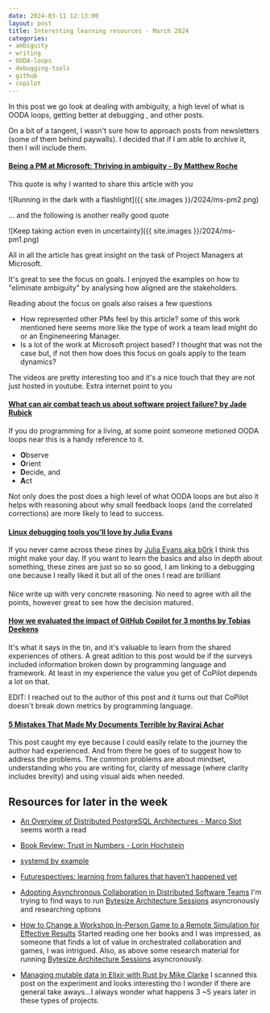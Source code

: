 ```yaml
---
date: 2024-03-11 12:13:00
layout: post
title: Interesting learning resources - March 2024 
categories:
- ambiguity
- writing
- OODA-loops
- debugging-tools
- github
- copilot
---
```


In this post we go look at dealing with ambiguity, a high level of what is OODA loops, getting better at debugging , and other  posts.

On a bit of a tangent, I wasn't sure how to approach posts from newsletters (some of them behind paywalls). I decided that if I am able to archive it, then I will include them.


#### [Being a PM at Microsoft: Thriving in ambiguity -  By Matthew Roche](https://web.archive.org/web/20240212173446/https%3A%2F%2Fssbipolar.com%2F2024%2F01%2F29%2Fbeing-a-pm-at-microsoft-thriving-in-ambiguity%2F)

This quote is why I wanted to share this article with you 

![Running in the dark with a flashlight]({{ site.images }}/2024/ms-pm2.png)

... and the following is another really good quote

![Keep taking action even in uncertainty]({{ site.images }}/2024/ms-pm1.png)

All in all the article has great insight on the task of Project Managers at Microsoft. 


It's great to see the focus on goals. I enjoyed the examples on how to "eliminate ambiguity" by analysing how aligned are the stakeholders. 

Reading about the focus on goals also raises a few questions

* How represented other PMs feel by this article? some of this work mentioned here seems more like the type of work a team lead might do or an Engineneering Manager. 
* Is a lot of the work at Microsoft project based? I thought that was not the case but, if not then how does this focus on goals apply to the team dynamics?

The videos are pretty interesting too and it's a nice touch that they are not just hosted in youtube. Extra internet point to you



#### [What can air combat teach us about software project failure? by Jade Rubick](https://web.archive.org/web/20240214143333/https://www.rubick.com/engineering-leaders-should-obsess-over-feedback-loops/)

If you do programming for a living,  at some point someone metioned OODA loops near this is a handy reference to it.

* **O**bserve
* **O**rient
* **D**ecide, and
* **A**ct

Not only does the post does a high level of what OODA loops are but also it helps with reasoning about why small feedback loops (and the correlated corrections) are more likely to lead to success.



#### [Linux debugging tools you'll love by Julia Evans](https://wizardzines.com/zines/debugging/) 

If you never came across these zines by [Julia Evans aka b0rk](https://social.jvns.ca/@b0rk) I think this might make your day. If you want to learn the basics and also in depth about something, these zines are just so so so good, I am linking to a debugging one because I really liked it but all of the ones I read are brilliant

#### [](https://www.inngest.com/blog/migrating-across-clouds-with-zero-downtime)

#### [](https://cep.dev/posts/every-infrastructure-decision-i-endorse-or-regret-after-4-years-running-infrastructure-at-a-startup/)

Nice write up with very concrete reasoning. No need to agree with all the points, however great to see how the decision matured.


#### [How we evaluated the impact of GitHub Copilot for 3 months by Tobias Deekens](https://web.archive.org/web/20240311171701/https://commercetools.com/blog/how-we-evaluated-the-impact-of-github-copilot-for-3-months) 

It's what it says in the tin, and it's valuable to learn from the shared experiences of others.
A great adition to this post would be if the surveys included information broken down by programming language and framework. At least in my experience the value you get of CoPilot depends a lot on that.

EDIT: I reached out to the author of this post and it turns out that CoPilot doesn't break down metrics by programming language. 

#### [5 Mistakes That Made My Documents Terrible by Raviraj Achar](https://web.archive.org/web/20240227103008/https://newsletter.techleadmentor.com/p/5-mistakes-that-made-my-documents?r=z1gf1)

This post caught my eye because I could easily relate to the journey the author had experienced. And from there he goes of to suggest how to address the problems. 
The common problems are about mindset, understanding who you are writing for, clarity of message (where clarity includes brevity) and using visual aids when needed.  
 

## Resources for later in the week

* [An Overview of Distributed PostgreSQL Architectures - Marco Slot](https://www.crunchydata.com/blog/an-overview-of-distributed-postgresql-architectures) seems worth a read

* [Book Review: Trust in Numbers - Lorin Hochstein](https://surfingcomplexity.blog/2024/02/11/book-review-trust-in-numbers/)

* [systemd by example](https://seb.jambor.dev/posts/systemd-by-example-part-1-minimization/)

* [Futurespectives: learning from failures that haven’t happened yet](https://neil-vass.com/futurespectives-learning-from-failures-that-havent-happened-yet/)


* [Adopting Asynchronous Collaboration in Distributed Software Teams](https://www.infoq.com/articles/asynchronous-collaboration-software-teams/) I'm trying to find ways to run [Bytesize Architecture Sessions](https://bytesizearchitecturesessions.com/) asyncronously and researching options

* [How to Change a Workshop In-Person Game to a Remote Simulation for Effective Results](https://web.archive.org/web/20240212174241/https://www.jrothman.com/mpd/2024/02/how-to-change-a-workshop-in-person-game-to-a-remote-simulation-for-effective-results/)  Started reading one her books and I was impressed, as someone that finds a lot of value in orchestrated collaboration and games, I was intrigued. Also, as above some research material for running [Bytesize Architecture Sessions](https://bytesizearchitecturesessions.com/) asyncronously.

* [Managing mutable data in Elixir with Rust by Mike Clarke](https://web.archive.org/web/20240311165806/https://www.lambdafunctions.com/articles/elixir-and-rust) I scanned this post on the experiment and looks interesting tho I wonder if there are general take aways...I always wonder what happens 3 ~5 years later in these types of projects. 